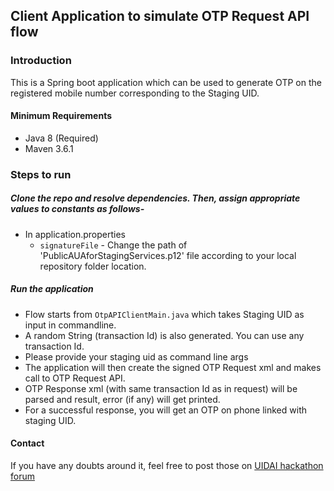 ## Client Application to simulate OTP Request API flow

### Introduction
This is a Spring boot application which can be used to generate OTP on the registered mobile number corresponding to the Staging UID.

#### Minimum Requirements
- Java 8 (Required)
- Maven 3.6.1

### Steps to run

##### Clone the repo and resolve dependencies. Then, assign appropriate values to constants as follows-
- In application.properties
    - `signatureFile` - Change the path of 'PublicAUAforStagingServices.p12' file according to your local repository folder location. 

##### Run the application
- Flow starts from `OtpAPIClientMain.java` which takes Staging UID as input in commandline. 
- A random String (transaction Id) is also generated. You can use any transaction Id.
- Please provide your staging uid as command line args
- The application will then create the signed OTP Request xml and makes call to OTP Request API.
- OTP Response xml (with same transaction Id as in request) will be parsed and result, error (if any) will get printed. 
- For a successful response, you will get an OTP on phone linked with staging UID. 


#### Contact
If you have any doubts around it, feel free to post those on [UIDAI hackathon forum](https://uidaiforum.cnihackathon.in/ "forum")
